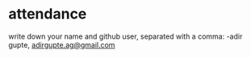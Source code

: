 # attendance
write down your name and github user, separated with a comma:
-adir gupte, adirgupte.ag@gmail.com
